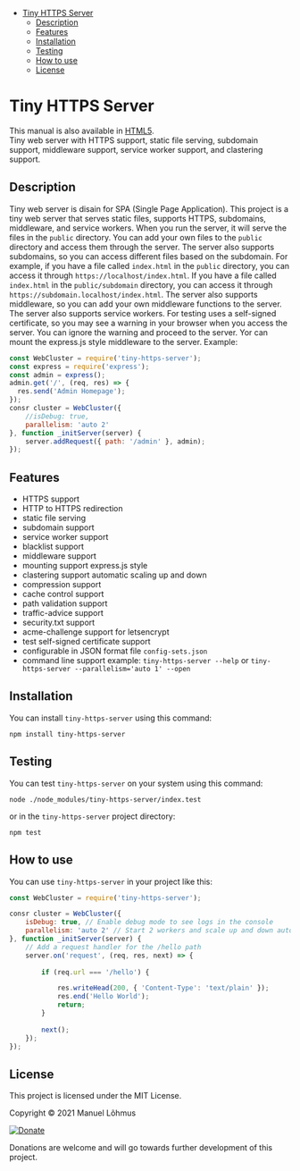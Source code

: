 ﻿<div class="row w-100">
<div class="col-3 d-none d-lg-inline">
<div class="sticky-top overflow-auto vh-100">
<div id="list-headers" class="list-group mt-5">

- [Tiny HTTPS Server](#tiny-https-server)
     - [Description](#description)
     - [Features](#features)
     - [Installation](#installation)
     - [Testing](#testing)
     - [How to use](#how-to-use)
     - [License](#license)
 
 
</div>
</div>
</div>
 
<div class="col">
<div class="p-2 markdown-body" data-bs-spy="scroll" data-bs-target="#list-headers" data-bs-offset="0" tabindex="0">


# Tiny HTTPS Server
This manual is also available in [HTML5](https://manuel-lohmus.github.io/tiny-https-server/README.html).<br>
Tiny web server with HTTPS support, static file serving, 
subdomain support, middleware support, service worker support, and clastering support.

## Description
Tiny web server is disain for SPA (Single Page Application). 
This project is a tiny web server that serves static files, supports HTTPS, 
subdomains, middleware, and service workers. 
When you run the server, it will serve the files in the `public` directory. 
You can add your own files to the `public` directory and access them through the server. 
The server also supports subdomains, so you can access different files based on the subdomain. 
For example, if you have a file called `index.html` in the `public` directory, 
you can access it through `https://localhost/index.html`. 
If you have a file called `index.html` in the `public/subdomain` directory, 
you can access it through `https://subdomain.localhost/index.html`. 
The server also supports middleware, so you can add your own middleware functions to the server. 
The server also supports service workers. 
For testing uses a self-signed certificate, so you may see a warning in your browser when you access the server.
You can ignore the warning and proceed to the server.
Yor can mount the express.js style middleware to the server. Example:
```javascript
const WebCluster = require('tiny-https-server');
const express = require('express');
const admin = express();
admin.get('/', (req, res) => {
  res.send('Admin Homepage');
});
consr cluster = WebCluster({
    //isDebug: true,
    parallelism: 'auto 2'
}, function _initServer(server) {
    server.addRequest({ path: '/admin' }, admin);
});
```


## Features

- HTTPS support
- HTTP to HTTPS redirection 
- static file serving
- subdomain support 
- service worker support 
- blacklist support
- middleware support 
- mounting support express.js style
- clastering support automatic scaling up and down
- compression support
- cache control support
- path validation support
- traffic-advice support
- security.txt support
- acme-challenge support for letsencrypt
- test self-signed certificate support
- configurable in JSON format file `config-sets.json`
- command line support example: `tiny-https-server --help` or `tiny-https-server --parallelism='auto 1' --open` 

## Installation

You can install `tiny-https-server` using this command:

`npm install tiny-https-server`
 
 ## Testing

You can test `tiny-https-server` on your system using this command:

`node ./node_modules/tiny-https-server/index.test`

or in the `tiny-https-server` project directory:

`npm test`

## How to use

You can use `tiny-https-server` in your project like this:

```javascript
const WebCluster = require('tiny-https-server');

consr cluster = WebCluster({
    isDebug: true, // Enable debug mode to see logs in the console
    parallelism: 'auto 2' // Start 2 workers and scale up and down automatically
}, function _initServer(server) {
    // Add a request handler for the /hello path
    server.on('request', (req, res, next) => {
    
        if (req.url === '/hello') {

            res.writeHead(200, { 'Content-Type': 'text/plain' });
            res.end('Hello World');
            return;
        }
    
        next();
    });
});
```

## License

This project is licensed under the MIT License.

Copyright &copy; 2021 Manuel Lõhmus

[![Donate](https://www.paypalobjects.com/en_US/i/btn/btn_donate_SM.gif)](https://www.paypal.com/donate?hosted_button_id=H2ZHLF8U2HGVA)

Donations are welcome and will go towards further development of this project.

<br>
<br>
<br>
</div>
</div>
</div>